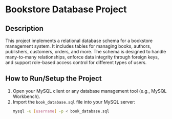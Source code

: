 # Bookstore Database Project

## Description
This project implements a relational database schema for a bookstore management system. It includes tables for managing books, authors, publishers, customers, orders, and more. The schema is designed to handle many-to-many relationships, enforce data integrity through foreign keys, and support role-based access control for different types of users.

## How to Run/Setup the Project
1. Open your MySQL client or any database management tool (e.g., MySQL Workbench).
2. Import the `book_database.sql` file into your MySQL server:
   ```sh
   mysql -u [username] -p < book_database.sql